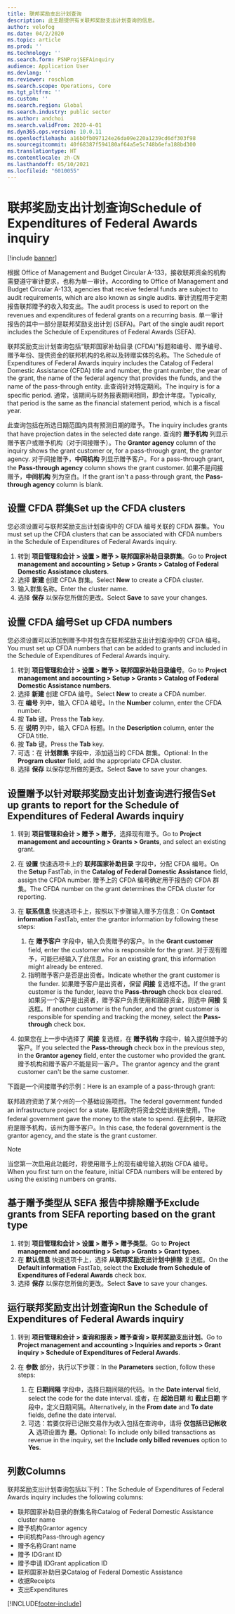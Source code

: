 ```yaml
---
title: 联邦奖励支出计划查询
description: 此主题提供有关联邦奖励支出计划查询的信息。
author: velofog
ms.date: 04/2/2020
ms.topic: article
ms.prod: ''
ms.technology: ''
ms.search.form: PSNProjSEFAinquiry
audience: Application User
ms.devlang: ''
ms.reviewer: roschlom
ms.search.scope: Operations, Core
ms.tgt_pltfrm: ''
ms.custom: ''
ms.search.region: Global
ms.search.industry: public sector
ms.author: andchoi
ms.search.validFrom: 2020-4-01
ms.dyn365.ops.version: 10.0.11
ms.openlocfilehash: a16b0fb097124e26da09e220a1239cd6df303f98
ms.sourcegitcommit: 40f68387f594180af64a5e5c748b6efa188bd300
ms.translationtype: HT
ms.contentlocale: zh-CN
ms.lasthandoff: 05/10/2021
ms.locfileid: "6010055"
---
```

# <a name="schedule-of-expenditures-of-federal-awards-inquiry"></a><span data-ttu-id="7ec20-103">联邦奖励支出计划查询</span><span class="sxs-lookup"><span data-stu-id="7ec20-103">Schedule of Expenditures of Federal Awards inquiry</span></span>

[!include [banner](../includes/banner.md)]

<span data-ttu-id="7ec20-104">根据 Office of Management and Budget Circular A-133，接收联邦资金的机构需要遵守审计要求，也称为单一审计。</span><span class="sxs-lookup"><span data-stu-id="7ec20-104">According to Office of Management and Budget Circular A-133, agencies that receive federal funds are subject to audit requirements, which are also known as single audits.</span></span> <span data-ttu-id="7ec20-105">审计流程用于定期报告联邦赠予的收入和支出。</span><span class="sxs-lookup"><span data-stu-id="7ec20-105">The audit process is used to report on the revenues and expenditures of federal grants on a recurring basis.</span></span> <span data-ttu-id="7ec20-106">单一审计报告的其中一部分是联邦奖励支出计划 (SEFA)。</span><span class="sxs-lookup"><span data-stu-id="7ec20-106">Part of the single audit report includes the Schedule of Expenditures of Federal Awards (SEFA).</span></span>

<span data-ttu-id="7ec20-107">联邦奖励支出计划查询包括“联邦国家补助目录 (CFDA)”标题和编号、赠予编号、赠予年份、提供资金的联邦机构的名称以及转赠实体的名称。</span><span class="sxs-lookup"><span data-stu-id="7ec20-107">The Schedule of Expenditures of Federal Awards inquiry includes the Catalog of Federal Domestic Assistance (CFDA) title and number, the grant number, the year of the grant, the name of the federal agency that provides the funds, and the name of the pass-through entity.</span></span> <span data-ttu-id="7ec20-108">此查询针对特定期间。</span><span class="sxs-lookup"><span data-stu-id="7ec20-108">The inquiry is for a specific period.</span></span> <span data-ttu-id="7ec20-109">通常，该期间与财务报表期间相同，即会计年度。</span><span class="sxs-lookup"><span data-stu-id="7ec20-109">Typically, that period is the same as the financial statement period, which is a fiscal year.</span></span>

<span data-ttu-id="7ec20-110">此查询包括在所选日期范围内具有预测日期的赠予。</span><span class="sxs-lookup"><span data-stu-id="7ec20-110">The inquiry includes grants that have projection dates in the selected date range.</span></span> <span data-ttu-id="7ec20-111">查询的 **赠予机构** 列显示赠予客户或赠予机构（对于间接赠予）。</span><span class="sxs-lookup"><span data-stu-id="7ec20-111">The **Grantor agency** column of the inquiry shows the grant customer or, for a pass-through grant, the grantor agency.</span></span> <span data-ttu-id="7ec20-112">对于间接赠予，**中间机构** 列显示赠予客户。</span><span class="sxs-lookup"><span data-stu-id="7ec20-112">For a pass-through grant, the **Pass-through agency** column shows the grant customer.</span></span> <span data-ttu-id="7ec20-113">如果不是间接赠予，**中间机构** 列为空白。</span><span class="sxs-lookup"><span data-stu-id="7ec20-113">If the grant isn't a pass-through grant, the **Pass-through agency** column is blank.</span></span>

## <a name="set-up-the-cfda-clusters"></a><span data-ttu-id="7ec20-114">设置 CFDA 群集</span><span class="sxs-lookup"><span data-stu-id="7ec20-114">Set up the CFDA clusters</span></span>

<span data-ttu-id="7ec20-115">您必须设置可与联邦奖励支出计划查询中的 CFDA 编号关联的 CFDA 群集。</span><span class="sxs-lookup"><span data-stu-id="7ec20-115">You must set up the CFDA clusters that can be associated with CFDA numbers in the Schedule of Expenditures of Federal Awards inquiry.</span></span>

1. <span data-ttu-id="7ec20-116">转到 **项目管理和会计 \> 设置 \> 赠予 \> 联邦国家补助目录群集**。</span><span class="sxs-lookup"><span data-stu-id="7ec20-116">Go to **Project management and accounting \> Setup \> Grants \> Catalog of Federal Domestic Assistance clusters**.</span></span>
2. <span data-ttu-id="7ec20-117">选择 **新建** 创建 CFDA 群集。</span><span class="sxs-lookup"><span data-stu-id="7ec20-117">Select **New** to create a CFDA cluster.</span></span>
3. <span data-ttu-id="7ec20-118">输入群集名称。</span><span class="sxs-lookup"><span data-stu-id="7ec20-118">Enter the cluster name.</span></span>
4. <span data-ttu-id="7ec20-119">选择 **保存** 以保存您所做的更改。</span><span class="sxs-lookup"><span data-stu-id="7ec20-119">Select **Save** to save your changes.</span></span>

## <a name="set-up-cfda-numbers"></a><span data-ttu-id="7ec20-120">设置 CFDA 编号</span><span class="sxs-lookup"><span data-stu-id="7ec20-120">Set up CFDA numbers</span></span>

<span data-ttu-id="7ec20-121">您必须设置可以添加到赠予中并包含在联邦奖励支出计划查询中的 CFDA 编号。</span><span class="sxs-lookup"><span data-stu-id="7ec20-121">You must set up CFDA numbers that can be added to grants and included in the Schedule of Expenditures of Federal Awards inquiry.</span></span>

1. <span data-ttu-id="7ec20-122">转到 **项目管理和会计 \> 设置 \> 赠予 \> 联邦国家补助目录编号**。</span><span class="sxs-lookup"><span data-stu-id="7ec20-122">Go to **Project management and accounting \> Setup \> Grants \> Catalog of Federal Domestic Assistance numbers**.</span></span>
2. <span data-ttu-id="7ec20-123">选择 **新建** 创建 CFDA 编号。</span><span class="sxs-lookup"><span data-stu-id="7ec20-123">Select **New** to create a CFDA number.</span></span>
3. <span data-ttu-id="7ec20-124">在 **编号** 列中，输入 CFDA 编号。</span><span class="sxs-lookup"><span data-stu-id="7ec20-124">In the **Number** column, enter the CFDA number.</span></span>
4. <span data-ttu-id="7ec20-125">按 **Tab** 键。</span><span class="sxs-lookup"><span data-stu-id="7ec20-125">Press the **Tab** key.</span></span>
5. <span data-ttu-id="7ec20-126">在 **说明** 列中，输入 CFDA 标题。</span><span class="sxs-lookup"><span data-stu-id="7ec20-126">In the **Description** column, enter the CFDA title.</span></span>
6. <span data-ttu-id="7ec20-127">按 **Tab** 键。</span><span class="sxs-lookup"><span data-stu-id="7ec20-127">Press the **Tab** key.</span></span>
7. <span data-ttu-id="7ec20-128">可选：在 **计划群集** 字段中，添加适当的 CFDA 群集。</span><span class="sxs-lookup"><span data-stu-id="7ec20-128">Optional: In the **Program cluster** field, add the appropriate CFDA cluster.</span></span>
8. <span data-ttu-id="7ec20-129">选择 **保存** 以保存您所做的更改。</span><span class="sxs-lookup"><span data-stu-id="7ec20-129">Select **Save** to save your changes.</span></span>

## <a name="set-up-grants-to-report-for-the-schedule-of-expenditures-of-federal-awards-inquiry"></a><span data-ttu-id="7ec20-130">设置赠予以针对联邦奖励支出计划查询进行报告</span><span class="sxs-lookup"><span data-stu-id="7ec20-130">Set up grants to report for the Schedule of Expenditures of Federal Awards inquiry</span></span>

1. <span data-ttu-id="7ec20-131">转到 **项目管理和会计 \> 赠予 \> 赠予**，选择现有赠予。</span><span class="sxs-lookup"><span data-stu-id="7ec20-131">Go to **Project management and accounting \> Grants \> Grants**, and select an existing grant.</span></span>
2. <span data-ttu-id="7ec20-132">在 **设置** 快速选项卡上的 **联邦国家补助目录** 字段中，分配 CFDA 编号。</span><span class="sxs-lookup"><span data-stu-id="7ec20-132">On the **Setup** FastTab, in the **Catalog of Federal Domestic Assistance** field, assign the CFDA number.</span></span> <span data-ttu-id="7ec20-133">赠予上的 CFDA 编号确定用于报告的 CFDA 群集。</span><span class="sxs-lookup"><span data-stu-id="7ec20-133">The CFDA number on the grant determines the CFDA cluster for reporting.</span></span>
3. <span data-ttu-id="7ec20-134">在 **联系信息** 快速选项卡上，按照以下步骤输入赠予方信息：</span><span class="sxs-lookup"><span data-stu-id="7ec20-134">On **Contact information** FastTab, enter the grantor information by following these steps:</span></span>

    1. <span data-ttu-id="7ec20-135">在 **赠予客户** 字段中，输入负责赠予的客户。</span><span class="sxs-lookup"><span data-stu-id="7ec20-135">In the **Grant customer** field, enter the customer who is responsible for the grant.</span></span> <span data-ttu-id="7ec20-136">对于现有赠予，可能已经输入了此信息。</span><span class="sxs-lookup"><span data-stu-id="7ec20-136">For an existing grant, this information might already be entered.</span></span>
    2. <span data-ttu-id="7ec20-137">指明赠予客户是否是出资者。</span><span class="sxs-lookup"><span data-stu-id="7ec20-137">Indicate whether the grant customer is the funder.</span></span> <span data-ttu-id="7ec20-138">如果赠予客户是出资者，保留 **间接** 复选框不选。</span><span class="sxs-lookup"><span data-stu-id="7ec20-138">If the grant customer is the funder, leave the **Pass-through** check box cleared.</span></span> <span data-ttu-id="7ec20-139">如果另一个客户是出资者，赠予客户负责使用和跟踪资金，则选中 **间接** 复选框。</span><span class="sxs-lookup"><span data-stu-id="7ec20-139">If another customer is the funder, and the grant customer is responsible for spending and tracking the money, select the **Pass-through** check box.</span></span>

4. <span data-ttu-id="7ec20-140">如果您在上一步中选择了 **间接** 复选框，在 **赠予机构** 字段中，输入提供赠予的客户。</span><span class="sxs-lookup"><span data-stu-id="7ec20-140">If you selected the **Pass-through** check box in the previous step, in the **Grantor agency** field, enter the customer who provided the grant.</span></span> <span data-ttu-id="7ec20-141">赠予机构和赠予客户不能是同一客户。</span><span class="sxs-lookup"><span data-stu-id="7ec20-141">The grantor agency and the grant customer can't be the same customer.</span></span>

<span data-ttu-id="7ec20-142">下面是一个间接赠予的示例：</span><span class="sxs-lookup"><span data-stu-id="7ec20-142">Here is an example of a pass-through grant:</span></span>

<span data-ttu-id="7ec20-143">联邦政府资助了某个州的一个基础设施项目。</span><span class="sxs-lookup"><span data-stu-id="7ec20-143">The federal government funded an infrastructure project for a state.</span></span> <span data-ttu-id="7ec20-144">联邦政府将资金交给该州来使用。</span><span class="sxs-lookup"><span data-stu-id="7ec20-144">The federal government gave the money to the state to spend.</span></span> <span data-ttu-id="7ec20-145">在此例中，联邦政府是赠予机构，该州为赠予客户。</span><span class="sxs-lookup"><span data-stu-id="7ec20-145">In this case, the federal government is the grantor agency, and the state is the grant customer.</span></span>

> [!NOTE] 
> <span data-ttu-id="7ec20-146">当您第一次启用此功能时，将使用赠予上的现有编号输入初始 CFDA 编号。</span><span class="sxs-lookup"><span data-stu-id="7ec20-146">When you first turn on the feature, initial CFDA numbers will be entered by using the existing numbers on grants.</span></span>

## <a name="exclude-grants-from-sefa-reporting-based-on-the-grant-type"></a><span data-ttu-id="7ec20-147">基于赠予类型从 SEFA 报告中排除赠予</span><span class="sxs-lookup"><span data-stu-id="7ec20-147">Exclude grants from SEFA reporting based on the grant type</span></span>

1. <span data-ttu-id="7ec20-148">转到 **项目管理和会计 \> 设置 \> 赠予 \> 赠予类型**。</span><span class="sxs-lookup"><span data-stu-id="7ec20-148">Go to **Project management and accounting \> Setup \> Grants \> Grant types**.</span></span>
2. <span data-ttu-id="7ec20-149">在 **默认信息** 快速选项卡上，选择 **从联邦奖励支出计划中排除** 复选框。</span><span class="sxs-lookup"><span data-stu-id="7ec20-149">On the **Default information** FastTab, select the **Exclude from Schedule of Expenditures of Federal Awards** check box.</span></span>
3. <span data-ttu-id="7ec20-150">选择 **保存** 以保存您所做的更改。</span><span class="sxs-lookup"><span data-stu-id="7ec20-150">Select **Save** to save your changes.</span></span>

## <a name="run-the-schedule-of-expenditures-of-federal-awards-inquiry"></a><span data-ttu-id="7ec20-151">运行联邦奖励支出计划查询</span><span class="sxs-lookup"><span data-stu-id="7ec20-151">Run the Schedule of Expenditures of Federal Awards inquiry</span></span>

1. <span data-ttu-id="7ec20-152">转到 **项目管理和会计 \> 查询和报表 \> 赠予查询 \> 联邦奖励支出计划**。</span><span class="sxs-lookup"><span data-stu-id="7ec20-152">Go to **Project management and accounting \> Inquiries and reports \> Grant inquiry \> Schedule of Expenditures of Federal Awards**.</span></span>
2. <span data-ttu-id="7ec20-153">在 **参数** 部分，执行以下步骤：</span><span class="sxs-lookup"><span data-stu-id="7ec20-153">In the **Parameters** section, follow these steps:</span></span>

    1. <span data-ttu-id="7ec20-154">在 **日期间隔** 字段中，选择日期间隔的代码。</span><span class="sxs-lookup"><span data-stu-id="7ec20-154">In the **Date interval** field, select the code for the date interval.</span></span> <span data-ttu-id="7ec20-155">或者，在 **起始日期** 和 **截止日期** 字段中，定义日期间隔。</span><span class="sxs-lookup"><span data-stu-id="7ec20-155">Alternatively, in the **From date** and **To date** fields, define the date interval.</span></span>
    2. <span data-ttu-id="7ec20-156">可选：若要仅将已记帐交易作为收入包括在查询中，请将 **仅包括已记帐收入** 选项设置为 **是**。</span><span class="sxs-lookup"><span data-stu-id="7ec20-156">Optional: To include only billed transactions as revenue in the inquiry, set the **Include only billed revenues** option to **Yes**.</span></span>

## <a name="columns"></a><span data-ttu-id="7ec20-157">列数</span><span class="sxs-lookup"><span data-stu-id="7ec20-157">Columns</span></span>

<span data-ttu-id="7ec20-158">联邦奖励支出计划查询包括以下列：</span><span class="sxs-lookup"><span data-stu-id="7ec20-158">The Schedule of Expenditures of Federal Awards inquiry includes the following columns:</span></span>

- <span data-ttu-id="7ec20-159">联邦国家补助目录的群集名称</span><span class="sxs-lookup"><span data-stu-id="7ec20-159">Catalog of Federal Domestic Assistance cluster name</span></span>
- <span data-ttu-id="7ec20-160">赠予机构</span><span class="sxs-lookup"><span data-stu-id="7ec20-160">Grantor agency</span></span>
- <span data-ttu-id="7ec20-161">中间机构</span><span class="sxs-lookup"><span data-stu-id="7ec20-161">Pass-through agency</span></span>
- <span data-ttu-id="7ec20-162">赠予名称</span><span class="sxs-lookup"><span data-stu-id="7ec20-162">Grant name</span></span>
- <span data-ttu-id="7ec20-163">赠予 ID</span><span class="sxs-lookup"><span data-stu-id="7ec20-163">Grant ID</span></span>
- <span data-ttu-id="7ec20-164">赠予申请 ID</span><span class="sxs-lookup"><span data-stu-id="7ec20-164">Grant application ID</span></span>
- <span data-ttu-id="7ec20-165">联邦国家补助目录</span><span class="sxs-lookup"><span data-stu-id="7ec20-165">Catalog of Federal Domestic Assistance</span></span>
- <span data-ttu-id="7ec20-166">收据</span><span class="sxs-lookup"><span data-stu-id="7ec20-166">Receipts</span></span>
- <span data-ttu-id="7ec20-167">支出</span><span class="sxs-lookup"><span data-stu-id="7ec20-167">Expenditures</span></span>


[!INCLUDE[footer-include](../includes/footer-banner.md)]